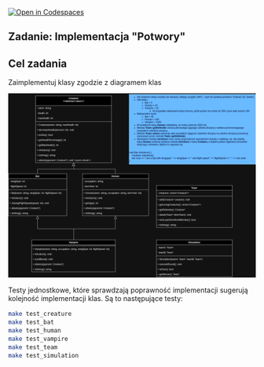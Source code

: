 [![Open in Codespaces](https://classroom.github.com/assets/launch-codespace-2972f46106e565e64193e422d61a12cf1da4916b45550586e14ef0a7c637dd04.svg)](https://classroom.github.com/open-in-codespaces?assignment_repo_id=20258660)
## Zadanie: Implementacja "Potwory"

## Cel zadania

Zaimplementuj klasy zgodzie z diagramem klas

![Diagram klas](monsters.png)

Testy jednostkowe, które sprawdzają poprawność implementacji sugerują kolejność implementacji klas.
Są to następujące testy:

```bash 
make test_creature
make test_bat
make test_human
make test_vampire
make test_team
make test_simulation
```